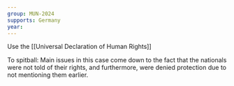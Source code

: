```yaml
---
group: MUN-2024
supports: Germany
year:
---
```

Use the [[Universal Declaration of Human Rights]]

To spitball:
	Main issues in this case come down to the fact that the nationals were not told of their rights, and furthermore, were denied protection due to not mentioning them earlier. 
